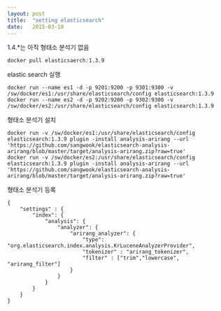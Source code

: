 ```yaml
---
layout: post
title:  "setting elasticsearch"
date:   2015-03-10
---
```


1.4.*는 아직 형태소 분석기 없음  

    docker pull elasticsaerch:1.3.9

elastic search 실행  

    docker run --name es1 -d -p 9201:9200 -p 9301:9300 -v /sw/docker/es1:/usr/share/elasticsearch/config elasticsearch:1.3.9  
    docker run --name es2 -d -p 9202:9200 -p 9302:9300 -v /sw/docker/es2:/usr/share/elasticsearch/config elasticsearch:1.3.9

형태소 분석기 설치  

    docker run -v /sw/docker/es1:/usr/share/elasticsearch/config elasticsearch:1.3.9 plugin -install analysis-arirang --url 'https://github.com/sangwook/elasticsearch-analysis-arirang/blob/master/target/analysis-arirang.zip?raw=true'  
    docker run -v /sw/docker/es2:/usr/share/elasticsearch/config elasticsearch:1.3.9 plugin -install analysis-arirang --url 'https://github.com/sangwook/elasticsearch-analysis-arirang/blob/master/target/analysis-arirang.zip?raw=true'

형태소 분석기 등록  

    {
        "settings" : { 
            "index": {
                "analysis": {
                    "analyzer": {
                        "arirang_analyzer": {
                            "type": "org.elasticsearch.index.analysis.KrLuceneAnalyzerProvider",
                            "tokenizer" : "arirang_tokenizer",
                            "filter" : ["trim","lowercase", "arirang_filter"]
                        }   
                    }   
                }   
            }   
        }   
    }
